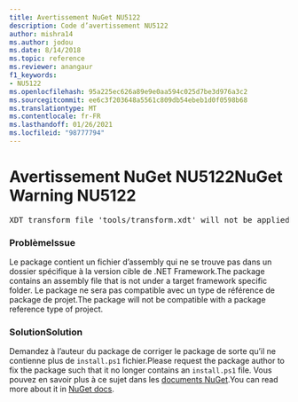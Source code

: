 ```yaml
---
title: Avertissement NuGet NU5122
description: Code d’avertissement NU5122
author: mishra14
ms.author: jodou
ms.date: 8/14/2018
ms.topic: reference
ms.reviewer: anangaur
f1_keywords:
- NU5122
ms.openlocfilehash: 95a225ec626a89e9e0aa594c025d7be3d976a3c2
ms.sourcegitcommit: ee6c3f203648a5561c809db54ebeb1d0f0598b68
ms.translationtype: MT
ms.contentlocale: fr-FR
ms.lasthandoff: 01/26/2021
ms.locfileid: "98777794"
---
```

# <a name="nuget-warning-nu5122"></a><span data-ttu-id="4d48e-103">Avertissement NuGet NU5122</span><span class="sxs-lookup"><span data-stu-id="4d48e-103">NuGet Warning NU5122</span></span>
<pre>XDT transform file 'tools/transform.xdt' will not be applied when the package is installed after the migration.</pre>

### <a name="issue"></a><span data-ttu-id="4d48e-104">Problème</span><span class="sxs-lookup"><span data-stu-id="4d48e-104">Issue</span></span>

<span data-ttu-id="4d48e-105">Le package contient un fichier d’assembly qui ne se trouve pas dans un dossier spécifique à la version cible de .NET Framework.</span><span class="sxs-lookup"><span data-stu-id="4d48e-105">The package contains an assembly file that is not under a target framework specific folder.</span></span> <span data-ttu-id="4d48e-106">Le package ne sera pas compatible avec un type de référence de package de projet.</span><span class="sxs-lookup"><span data-stu-id="4d48e-106">The package will not be compatible with a package reference type of project.</span></span>


### <a name="solution"></a><span data-ttu-id="4d48e-107">Solution</span><span class="sxs-lookup"><span data-stu-id="4d48e-107">Solution</span></span>

<span data-ttu-id="4d48e-108">Demandez à l’auteur du package de corriger le package de sorte qu’il ne contienne plus de `install.ps1` fichier.</span><span class="sxs-lookup"><span data-stu-id="4d48e-108">Please request the package author to fix the package such that it no longer contains an `install.ps1` file.</span></span> <span data-ttu-id="4d48e-109">Vous pouvez en savoir plus à ce sujet dans les [documents NuGet](../../consume-packages/migrate-packages-config-to-package-reference.md).</span><span class="sxs-lookup"><span data-stu-id="4d48e-109">You can read more about it in [NuGet docs](../../consume-packages/migrate-packages-config-to-package-reference.md).</span></span>
